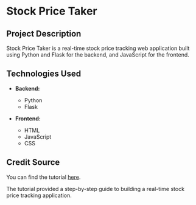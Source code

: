 # Stock Price Taker

## Project Description

Stock Price Taker is a real-time stock price tracking web application built using Python and Flask for the backend, and JavaScript for the frontend.

## Technologies Used

- **Backend:**
  - Python
  - Flask

- **Frontend:**
  - HTML
  - JavaScript
  - CSS

## Credit Source

 You can find the tutorial [here](https://www.youtube.com/watch?v=GSHFzqqPq5U). 
 
 The tutorial provided a step-by-step guide to building a real-time stock price tracking application.
